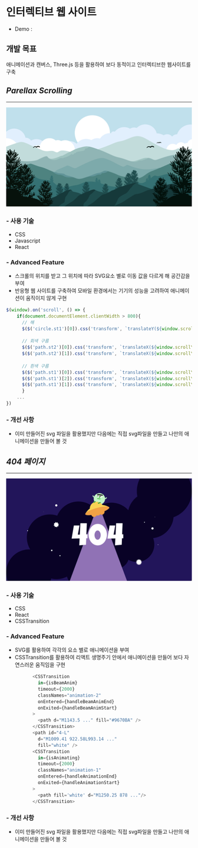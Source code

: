 # **인터렉티브 웹 사이트**
- Demo : 
## **개발 목표**
애니메이션과 캔버스, Three.js 등을 활용하여 보다 동적이고 인터렉티브한 웹사이트를 구축
## ***Parellax Scrolling***
---
![Parellax-Scrolling](/public/ps.png)
### - 사용 기술
- CSS
- Javascript
- React
### - Advanced Feature
- 스크롤의 위치를 받고 그 위치에 따라 SVG요소 별로 이동 값을 다르게 해 공간감을 부여
- 반응형 웹 사이트를 구축하여 모바일 환경에서는 기기의 성능을 고려하여 애니메이션이 움직이지 않게 구현
```javascript
$(window).on('scroll', () => {
    if(document.documentElement.clientWidth > 800){
      // 해
      $($('circle.st1')[0]).css('transform', `translateY(${window.scrollY * 1.3}px)`)

      // 회색 구름
      $($('path.st2')[0]).css('transform', `translateX(${window.scrollY * 2.25}px)`)
      $($('path.st2')[1]).css('transform', `translateX(${window.scrollY * -1.25}px)`)

      // 흰색 구름
      $($('path.st1')[0]).css('transform', `translateX(${window.scrollY * 2.5}px)`)
      $($('path.st1')[2]).css('transform', `translateX(${window.scrollY * -1.5}px)`)
      $($('path.st1')[1]).css('transform', `translateX(${window.scrollY * -0.5}px)`)
      } 
    ...
})
```
### - 개선 사항
- 이미 만들어진 svg 파일을 활용했지만 다음에는 직접 svg파일을 만들고 나만의 애니메이션을 만들어 볼 것
## ***404 페이지***
---
![404page](/public/404.png)
### - 사용 기술
- CSS
- React
- CSSTransition
### - Advanced Feature
- SVG를 활용하여 각각의 요소 별로 애니메이션을 부여
- CSSTransition를 활용하여 리액트 생명주기 안에서 애니메이션을 만들어 보다 자연스러운 움직임을 구현
```javascript
          <CSSTransition
            in={isBeamAnim}
            timeout={2000}
            classNames="animation-2"
            onEntered={handleBeamAnimEnd}
            onExited={handleBeamAnimStart}
          >
            <path d="M1143.5 ..." fill="#9670BA" />
          </CSSTransition>
          <path id="4-L"
            d="M1009.41 922.58L993.14 ..."
            fill="white" />
          <CSSTransition
            in={isAnimating}
            timeout={2000}
            classNames="animation-1"
            onEntered={handleAnimationEnd}
            onExited={handleAnimationStart}
          >
            <path fill='white' d="M1250.25 878 ..."/>
          </CSSTransition>
```
### - 개선 사항
- 이미 만들어진 svg 파일을 활용했지만 다음에는 직접 svg파일을 만들고 나만의 애니메이션을 만들어 볼 것